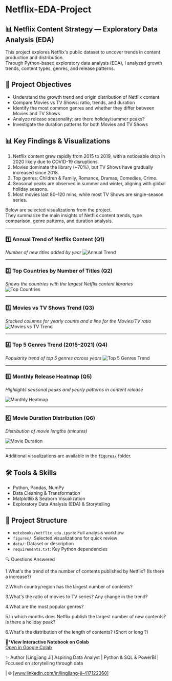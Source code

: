 # Netflix-EDA-Project

## 📊 Netflix Content Strategy — Exploratory Data Analysis (EDA)

This project explores Netflix's public dataset to uncover trends in content production and distribution.  
Through Python-based exploratory data analysis (EDA), I analyzed growth trends, content types, genres, and release patterns.

## 🎯 Project Objectives
- Understand the growth trend and origin distribution of Netflix content
- Compare Movies vs TV Shows: ratio, trends, and duration
- Identify the most common genres and whether they differ between Movies and TV Shows
- Analyze release seasonality: are there holiday/summer peaks?
- Investigate the duration patterns for both Movies and TV Shows

## 📊 Key Findings & Visualizations
1. Netflix content grew rapidly from 2015 to 2019, with a noticeable drop in 2020 likely due to COVID-19 disruptions.
2. Movies dominate the library (~70%), but TV Shows have gradually increased since 2018.
3. Top genres: Children & Family, Romance, Dramas, Comedies, Crime.
4. Seasonal peaks are observed in summer and winter, aligning with global holiday seasons.
5. Most movies last 80–120 mins, while most TV Shows are single-season series.

Below are selected visualizations from the project.  
They summarize the main insights of Netflix content trends, type comparison, genre patterns, and duration analysis.

---

### 1️⃣ Annual Trend of Netflix Content (Q1)
*Number of new titles added by year*
![Annual Trend](figures/q1/annual_trend_q1.png)

---

### 2️⃣ Top Countries by Number of Titles (Q2)
*Shows the countries with the largest Netflix content libraries*
![Top Countries](figures/q2/top_countries_q2.png)

---

### 3️⃣ Movies vs TV Shows Trend (Q3)
*Stacked columns for yearly counts and a line for the Movies/TV ratio*
![Movies vs TV Trend](figures/q3/movie_tv_ratio_trend_q3.png)

---

### 4️⃣ Top 5 Genres Trend (2015–2021) (Q4)
*Popularity trend of top 5 genres across years*
![Top 5 Genres Trend](figures/q4/top5_genres_trend_q4.png)

---

### 5️⃣ Monthly Release Heatmap (Q5)
*Highlights seasonal peaks and yearly patterns in content release*

![Monthly Heatmap](figures/q5/monthly_release_heatmap_q5.png)

---

### 6️⃣ Movie Duration Distribution (Q6)
*Distribution of movie lengths (minutes)*

![Movie Duration](figures/q6/movie_duration_line_q6.png)

---

Additional visualizations are available in the [`figures/`](figures) folder.


## 🛠️ Tools & Skills
- Python, Pandas, NumPy
- Data Cleaning & Transformation
- Matplotlib & Seaborn Visualization
- Exploratory Data Analysis (EDA) & Storytelling
   
## 📂 Project Structure
- `notebooks/netflix_eda.ipynb`: Full analysis workflow
- `figures/`: Selected visualizations for quick review
- `data/`: Dataset or description
- `requirements.txt`: Key Python dependencies

🔍 Questions Answered

1.What's the trend of the number of contents published by Netflix? (Is there a increase?)

2.Which country/region has the largest number of contents?

3.What's the ratio of movies to TV series? Any change in the trend?

4.What are the most popular genres?

5.In which months does Netflix publish the largest number of new contents? Is there a holiday peak?

6.What's the distribution of the length of contents? (Short or long ?)

🔗***View Interactive Notebook on Colab**  
[Open in Google Colab](https://colab.research.google.com/drive/1u6q6fKyv2r6cZd5_aQIyLI0AqPo_9MYQ?usp=sharing)

✨ Author
[Lingjiang Ji]
Aspiring Data Analyst | Python & SQL & PowerBI | Focused on storytelling through data

| 🌐 [www.linkedin.com/in/lingjiang-ji-417122360]
